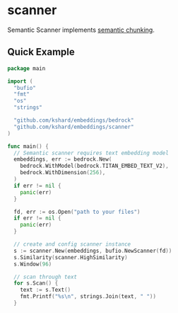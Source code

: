 # scanner

Semantic Scanner implements [semantic chunking](https://github.com/FullStackRetrieval-com/RetrievalTutorials/blob/main/tutorials/LevelsOfTextSplitting/5_Levels_Of_Text_Splitting.ipynb).

## Quick Example

```go
package main

import (
  "bufio"
  "fmt"
  "os"
  "strings"

  "github.com/kshard/embeddings/bedrock"
  "github.com/kshard/embeddings/scanner"
)

func main() {
  // Semantic scanner requires text embedding model
  embeddings, err := bedrock.New(
    bedrock.WithModel(bedrock.TITAN_EMBED_TEXT_V2),
    bedrock.WithDimension(256),
  )
  if err != nil {
    panic(err)
  }

  fd, err := os.Open("path to your files")
  if err != nil {
    panic(err)
  }

  // create and config scanner instance
  s := scanner.New(embeddings, bufio.NewScanner(fd))
  s.Similarity(scanner.HighSimilarity)
  s.Window(96)

  // scan through text
  for s.Scan() {
    text := s.Text()
    fmt.Printf("%s\n", strings.Join(text, " "))
  }
```
